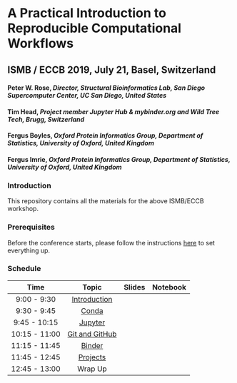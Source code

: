# A Practical Introduction to Reproducible Computational Workflows

## ISMB / ECCB 2019, July 21, Basel, Switzerland

#### Peter W. Rose, _Director, Structural Bioinformatics Lab, San Diego Supercomputer Center, UC San Diego, United States_
#### Tim Head, _Project member Jupyter Hub & mybinder.org and Wild Tree Tech, Brugg, Switzerland_
#### Fergus Boyles, _Oxford Protein Informatics Group, Department of Statistics, University of Oxford, United Kingdom_
#### Fergus Imrie, _Oxford Protein Informatics Group, Department of Statistics, University of Oxford, United Kingdom_

### Introduction

This repository contains all the materials for the above ISMB/ECCB workshop.

### Prerequisites

Before the conference starts, please follow the instructions [here](https://github.com/ISMB-ECCB-2019-Tutorial-AM4/reproducible-computational-workflows/tree/master/0-prerequisites) to set everything up.

### Schedule

| Time | Topic | Slides | Notebook |
|:---:|:---:|:---:|:---:|
| 9:00 - 9:30 | [Introduction](https://github.com/ISMB-ECCB-2019-Tutorial-AM4/reproducible-computational-workflows/tree/master/1-introduction) | | |
| 9:30 - 9:45 | [Conda](https://github.com/ISMB-ECCB-2019-Tutorial-AM4/reproducible-computational-workflows/tree/master/2-conda) | | |
| 9:45 - 10:15 | [Jupyter](https://github.com/ISMB-ECCB-2019-Tutorial-AM4/reproducible-computational-workflows/tree/master/3-jupyter) | | |
| 10:15 - 11:00 | [Git and GitHub](https://github.com/ISMB-ECCB-2019-Tutorial-AM4/reproducible-computational-workflows/tree/master/4-git) | | |
| 11:15 - 11:45 | [Binder](https://github.com/ISMB-ECCB-2019-Tutorial-AM4/reproducible-computational-workflows/tree/master/5-binder) | | |
| 11:45 - 12:45 | [Projects](https://github.com/ISMB-ECCB-2019-Tutorial-AM4/reproducible-computational-workflows/tree/master/6-projects) | | |
| 12:45 - 13:00 | Wrap Up | | |
